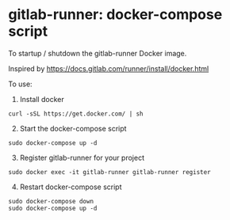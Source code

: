 # gitlab-runner: docker-compose script

To startup / shutdown the gitlab-runner Docker image.

Inspired by https://docs.gitlab.com/runner/install/docker.html

To use:
1. Install docker
```
curl -sSL https://get.docker.com/ | sh
```


2. Start the docker-compose script
```
sudo docker-compose up -d
```


3. Register gitlab-runner for your project
```
sudo docker exec -it gitlab-runner gitlab-runner register
```


4. Restart docker-compose script
```
sudo docker-compose down
sudo docker-compose up -d
```
